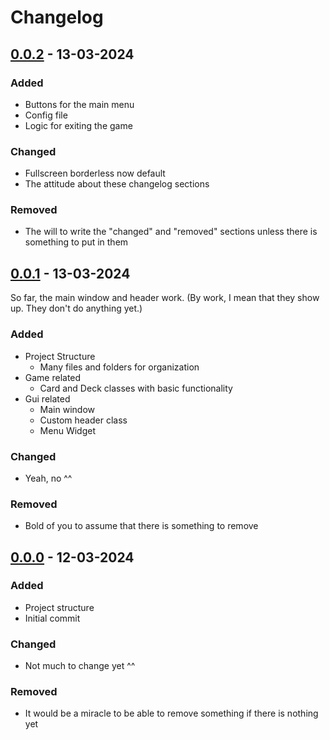 # Changelog


## [0.0.2] - 13-03-2024
[0.0.2]: https://github.com/Bajtinus/Casino/issues/2
### Added
- Buttons for the main menu
- Config file
- Logic for exiting the game
### Changed
- Fullscreen borderless now default
- The attitude about these changelog sections
### Removed
- The will to write the "changed" and "removed" sections unless there is something to put in them
 
## [0.0.1] - 13-03-2024
[0.0.1]: https://github.com/Bajtinus/Casino/issues/2
So far, the main window and header work. (By work, I mean that they show up. They don't do anything yet.)
### Added
- Project Structure
    - Many files and folders for organization
- Game related 
  - Card and Deck classes with basic functionality
- Gui related
  - Main window
  - Custom header class 
  - Menu Widget
### Changed
- Yeah, no ^^
### Removed
- Bold of you to assume that there is something to remove

## [0.0.0] - 12-03-2024
[0.0.0]: https://github.com/Bajtinus/Casino/issues/1

### Added
- Project structure
- Initial commit
### Changed
- Not much to change yet ^^
### Removed
- It would be a miracle to be able to remove something if there is nothing yet

